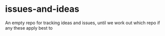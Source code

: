 # issues-and-ideas
An empty repo for tracking ideas and issues, until we work out which repo if any these apply best to
